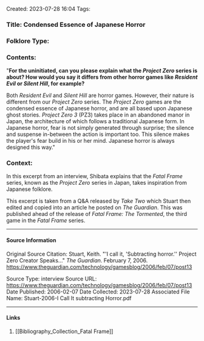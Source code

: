 Created: 2023-07-28 16:04
Tags: 

### Title:  Condensed Essence of Japanese Horror
### Folklore Type:

### Contents:
"**For the uninitiated, can you please explain what the _Project Zero_ series is about? How would you say it differs from other horror games like _Resident Evil_ or _Silent Hill_, for example?** 

Both _Resident Evil_ and _Silent Hill_ are horror games. However, their nature is different from our _Project Zero_ series. The _Project Zero_ games are the condensed essence of Japanese horror, and are all based upon Japanese ghost stories. _Project Zero 3_ (PZ3) takes place in an abandoned manor in Japan, the architecture of which follows a traditional Japanese form. In Japanese horror, fear is not simply generated through surprise; the silence and suspense in-between the action is important too. This silence makes the player's fear build in his or her mind. Japanese horror is always designed this way."

### Context:
In this excerpt from an interview, Shibata explains that the _Fatal Frame_ series, known as the _Project Zero_ series in Japan, takes inspiration from Japanese folklore.

This excerpt is taken from a Q&A released by _Take Two_ which Stuart then edited and copied into an article he posted on _The Guardian_.  This was published ahead of the release of _Fatal Frame: The Tormented_, the third game in the _Fatal Frame_ series.

----
#### Source Information
Original Source Citation:
	Stuart, Keith. "'I call it, 'Subtracting horror.'' Project Zero Creator Speaks..." _The Guardian_. February 7, 2006.  https://www.theguardian.com/technology/gamesblog/2006/feb/07/post13

Source Type:  interview
Source URL:  https://www.theguardian.com/technology/gamesblog/2006/feb/07/post13
Date Published:  2006-02-07
Date Collected:  2023-07-28
Associated File Name:  Stuart-2006-I Call It subtracting Horror.pdf

---
#### Links
1. [[Bibliography_Collection_Fatal Frame]]
